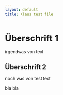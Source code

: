 ```yaml
---
layout: default
title: Klaus test file
---
```


# Überschrift 1
irgendwas von text

## Überschrift 2
noch was von test text

bla
bla
